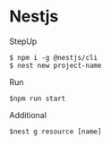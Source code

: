 # Nestjs

StepUp

    $ npm i -g @nestjs/cli
    $ nest new project-name

Run

    $npm run start

Additional

    $nest g resource [name]

    